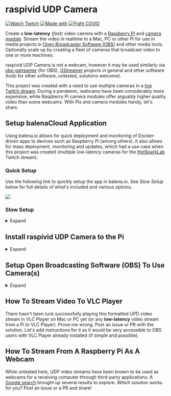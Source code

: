# raspivid UDP Camera

[![Watch Twitch](https://img.shields.io/badge/watch-Twitch-blueviolet.svg)](https://twitch.tv/hotsparklab) [![Made with](https://img.shields.io/badge/made%20with-coffee-orange)](https://streamelements.com/hotsparklab/tip) [![Fight COVID](https://img.shields.io/badge/fight-covid-red)](https://foldforcovid.io/)

Create a **low-latency** (*fast*) video camera with a [Raspberry Pi](https://www.raspberrypi.org/) and [camera module](https://www.raspberrypi.org/products/camera-module-v2/). Stream the video in realtime to a Mac, PC or other Pi for use in media projects in [Open Broadcaster Software (OBS)](https://obsproject.com/) and other media tools. Optionally scale up by creating a fleet of cameras that broadcast video to one or more machines.

raspivid UDP Camera is not a webcam, however it may be used similarly via [obs-gstreamer](https://github.com/fzwoch/obs-gstreamer) (for OBS), [GStreamer](https://gstreamer.freedesktop.org/) projects in general and other software (todo for other software, untested, solutions welcome).

This project was created with a need to use multiple cameras in a [live Twitch stream](https://twitch.tv/hotsparklab). During a pandemic, webcams have been considerably more expensive, while Raspberry Pi camera modules offer arguably higher quality video than some webcams. With Pis and camera modules handy, let's share.

## Setup balenaCloud Application

Using balena.io allows for quick deployment and monitoring of Docker-driven apps to devices such as Raspberry Pi (among others). It also allows for mass deployment, monitoring and updates, which had a use case when this project was created (multiple low-latency cameras for the [HotSparkLab](https://twitch.tv/hotsparklab) Twitch stream).

### Quick Setup

Use the following link to quickly setup the app in balena.io. See *Slow Setup* below for full details of what's included and various options.

[![](https://www.balena.io/deploy.png)](https://dashboard.balena-cloud.com/deploy)

### Slow Setup

<details>
  <summary>Expand</summary>

  Here's a full run-through from scratch if not using the deploy button above, including descriptions of available options and where they live.

  ## Configure the Pi Camera Fleet
  
  Setup a [belana.io account](https://dashboard.balena-cloud.com/signup).

  On the [Applications dashboard](https://dashboard.balena-cloud.com/apps), choose **Create application**.

  The camera fleet of one or more Pis will be configured with defaults that will apply to all potential camera devices. Select **Fleet configuration** on the left navigation.

  Under **CUSTOM CONFIGURATION VARIABLES**, add the following variables and values. Memory will adapt to what's available on the Pi:

  | Variable Name | Value |
  | --- | --- |
  | BALENA_HOST_CONFIG_start_x | 1 |
  | BALENA_HOST_CONFIG_gpu_mem_256 | 192 |
  | BALENA_HOST_CONFIG_gpu_mem_512 | 256 |
  | BALENA_HOST_CONFIG_gpu_mem_1024 | 448 |

  Select **Environment Variables** in the left menu. Add the following required environment variables and values that tell the camera which computer to broadcast to.

  | Environment Variable | Value | Description |
  | --- | --- | --- |
  | STREAM_DESTINATION_IP | Example: 192.168.0.10 | This is the local IP address of the computer that will receive the UDP video stream. |
  | STREAM_DESTINATION_PORT | Example: 5001 | This is the the port of the receiving computer to send to. Note that this will need to be unique per camera if the computer is receiving multiple video streams. As this is in the fleet environment variables as the default, it can be overridden per device as needed. |

  Additional optional environment variables may be set as needed to customize camera/raspivid settings.

  | Environment Variable | Default Value | Description |
  | --- | --- | --- |
  | WIDTH | 1280 | Available camera image width as [supported by raspistill](https://www.raspberrypi.org/documentation/raspbian/applications/camera.md) (see 'Version 1.x' and 'Version 2.x' depending on Pi camera version used). Choose an option that pairs with IMAGE_HEIGHT. |
  | HEIGHT | 720 | Available camera image height as [supported by raspistill](https://www.raspberrypi.org/documentation/raspbian/applications/camera.md) (see 'Version 1.x' and 'Version 2.x' depending on Pi camera version used). |
  | ROTATION | 0 | Supported image rotation values: `0`, `90`, `180` or `270` |
  | FLIP_HORIZONTAL |  | Flip the image horizontally. If enabling, use a value of `-hf`. |
  | FLIP_VERTICAL |  | Flip the image vertically. If enabling, use a value of `-vf`. |
  | FRAMES_PER_SECOND | 30 | A framerate of `2` to `30` frames per second is supported. |
  | INTRA_REFRESH_PERIOD | 60 | This option specifies the number of frames between each I-frame. Larger numbers will reduce the size of the resulting video. Smaller numbers make the stream less error-prone. |
  | BITRATE | 2500000 | Bits per second. 2500000 would be 2.5Mbits/s. Setting to high will result in stuttering video (untested in this project so far, 2500000 was smooth with Ethernet connection). |
  | METERING_MODE | average | The following metering modes are supported: `average`, `spot`, `backlit` or `matrix`. See -mm details [here](https://www.raspberrypi.org/documentation/raspbian/applications/camera.md) for full details. |
  | EXPOSURE_MODE | fixedfps | The following exposure modes are supported: `auto`, `night`, `nightpreview`, `backlight`, `spotlight`, `sports`, `snow`, `beach`, `verylong`, `fixedfps`, `antishake`, `fireworks`. See -ex details [here](https://www.raspberrypi.org/documentation/raspbian/applications/camera.md) for full details. |

  ## Uplaod Application via balena.io CLI

  lone the raspivid UDP Camera repository.

  ```
  git clone https://github.com/hotsparklab/raspivid-udp-camera.git
  ```

  Follow [these instructions](https://www.balena.io/docs/reference/balena-cli/) to install the balena.io CLI, used to upload the project locally to the balena.io application.

  Login via the CLI (web authentication option when asked is recommended)

  ```
  balena login
  ```

  List available projects.

  ```
  balena apps
  ```

  Take note of the app name that was created for raspivid UDP Camera and push to the app.

  ```
  balena push your-app-name-here
  ```

  🦄 A successful deploy will end with an ascii art unicorn named Charlie.

</details>

## Install raspivid UDP Camera to the Pi

<details>
  <summary>Expand</summary>

  In the balena.io dashboard, choose **Devices** in the left navigation.

  Click the **Add Device** button at the top.

  In the modal window, set an Application Name and choose the device type, `Raspberry Pi 3` for example (several Pis supported, tested on Pi 3 and Zero Wireless), then choose **Create new application**. Note: Wireless setup can also be configured here. Wireless connections could result in added latency or dropped frames when viewing the camera depending on the connection.

  After downloading the application for the device, it can be burned to a MicroSD card using [balenaEtcher](https://www.balena.io/etcher/). Ensure the camera is installed properly to the Pi. Insert the card. Plug-in via Ethernet on same switch or use wireless if configured as such. Power the device and wait for a couple minutes. Connection status can be tracked on the Balena.io dashboard.

  ## How Stream Video In Open Broadcaster Software via GStreamer (OBS)

  GStreamer is a robust, open source multimedia framework, in this use case great for the purpose of receiving and displaying video broadcasted from the Pi. The [obs-gstreamer](https://obsproject.com/forum/resources/obs-gstreamer.696/) plugin bridges the gap between GStreamer and OBS, allowing configuration and display within OBS for a new "GStreamer source" (kinda like VLC Player, more robust and without a UI).
</details>

## Setup Open Broadcasting Software (OBS) To Use Camera(s)

<details>
  <summary>Expand</summary>

  ### Install GStreamer (Windows 10)

  For the [obs-gstreamer](https://github.com/fzwoch/obs-gstreamer) to work, GStreamer runtime and the GStreamer development SDK will need to be installed to the PC. Note: There's an experimental Mac and Linux obs-gstreamer plugin, untested here. Post an issue or PR to inform us how it works if you use it.

  Download the **MinGW 64-bit** (or 32-bit if needed) runtime and development installers from [GStreamer's website](https://gstreamer.freedesktop.org/download/) and install.

  ### Add GStreamer to PATH Environment Variable (Windows 10)

  An environment variable will need to be added to Windows PATH so that obs-gstreamer knows where to look for GStreamer. Otherwise, it won't show as an option in OBS.

  Open Control Panel and search for **environment variables** on the top-right.

  Choose **Edit environment variables for your account**.

  Add a new environment variable with **variable name** of `GSTREAMER_1_0_ROOT_X86_64` and **variable value** of `C:\gstreamer\1.0\x86_64` (or wherever you installed GStreamer if different).

  Hit the **OK** button, then the parent window's **OK** button to finish up.

  ## Install obs-gstreamer Plugin to OBS

  obs-gstreamer will enable a new configurable "GStreamer source" in OBS.
  
  Visit the [obs-gstreamer](https://obsproject.com/forum/resources/obs-gstreamer.696/) page and choose **Go to download**.

  Download and extract the latest **obs-gstreamer.zip**.

  copy **obs-gstreamer.dll** into **C:\Program Files\OBS\plugins** (64-bit) or **C:\Program Files (x86)\OBS\plugins** (32-bit), altered if OBS was installed elsewhere.

  ## Add Streaming Video From Raspberry Pi To OBS

  Now for the fun part. Get live, low-latency video from the Pi to show in OBS as a video source.

  ### Find Streaming Computer IP Address

  The Pi with camera will send video to the streaming computer via UDP. To do that, the Pi will need to know the streaming computer's local IP address.

  In Windows, type `cmd` in the Windows Start search bar and hit enter to launch Windows terminal.

  Type, `ipconfig` and press Enter.

  The IP address will be towards the top and looking similar to, `192.168.0.X (just not the .255 one listed). Note that address.

  ### Point the Pi Fleet To the Streaming PC

  Back to the balena.io for a moment, visit the application's Environment Variables page. Update **STREAM_DESTINATION_IP**  value to the noted IP address above.

  If multiple Pis are going to be running the application for the same streaming computer, make sure each device specifies a unique **STREAM_DESTINATION_PORT**, e.g. `5001`, `5002`, etc.

  ### Add a GStreamer Source in OBS

  Launch OBS.

  With a scene active, under **Sources**, choose **+**.

  Select **GStreamer Source**.

  In the pipeline field enter the following, replacing YOUR_PI_PORT with the port specified in belana.io for that device (or fleet port is fine if there's only one device).

  ```
  udpsrc port=YOUR_PI_PORT ! h264parse ! avdec_h264 ! video.
  ```

  If/when the Pi is booted and running, the camera source will be displayed in the scene and can be scaled and filtered to taste. Note: Pi status can be monitored in the balena.io dashboard with latest logs shown.

  🚨🎉🚨🎉

</details>

## How To Stream Video To VLC Player

There hasn't been luck successfully playing this formatted UPD video stream in VLC Player on Mac or PC yet (or any **low-latency** video stream from a Pi to VLC Player). Prove me wrong. Post an issue or PR with the solution. Let's add instructions for it as it would be very accessible to OBS users with VLC Player  already installed (if simple and possible).

## How To Stream From A Raspberry Pi As A Webcam

While untested here, UDP video streams have been known to be used as webcams for a receiving computer through third-party applications. A [Google search](https://www.google.com/search?q=use+udp+camera+as+webcam+source&oq=use+udp) brought up several results to explore. Which solution works for you? Post an issue or a PR and share!
